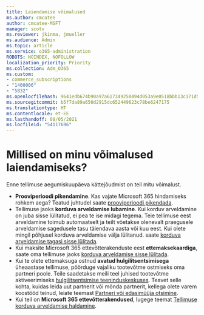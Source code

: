 ```yaml
---
title: Laiendamise võimalused
ms.author: cmcatee
author: cmcatee-MSFT
manager: scotv
ms.reviewer: jkinma, jmueller
ms.audience: Admin
ms.topic: article
ms.service: o365-administration
ROBOTS: NOINDEX, NOFOLLOW
localization_priority: Priority
ms.collection: Adm_O365
ms.custom:
- commerce_subscriptions
- "1400006"
- "5832"
ms.openlocfilehash: 9641edb674b90a97a617349250494d053a9e0518bbb13c171d5f164a117abf3d
ms.sourcegitcommit: b5f7da89a650d2915dc652449623c78be6247175
ms.translationtype: HT
ms.contentlocale: et-EE
ms.lasthandoff: 08/05/2021
ms.locfileid: "54117696"
---
```

# <a name="what-are-my-options-to-extend"></a>Millised on minu võimalused laiendamiseks?

Enne tellimuse aegumiskuupäeva kättejõudmist on teil mitu võimalust.

- **Prooviperioodi pikendamine**.  Kas vajate Microsoft 365 hindamiseks rohkem aega? Teatud juhtudel saate [prooviperioodi pikendada](https://docs.microsoft.com/microsoft-365/commerce/extend-your-trial).  
- Tellimuse jaoks **korduva arveldamise lubamine**. Kui korduv arveldamine on juba sisse lülitatud, ei pea te ise midagi tegema. Teie tellimuse eest arveldamine toimub automaatselt ja teilt võetakse olenevalt praegusele arveldamise sagedusele tasu täiendava aasta või kuu eest. Kui olete mingil põhjusel korduva arveldamise välja lülitanud. saate [korduva arveldamise tagasi sisse lülitada](https://docs.microsoft.com/microsoft-365/commerce/subscriptions/renew-your-subscription).
- Kui maksite Microsoft 365 ettevõtterakenduste eest **ettemaksekaardiga**, saate oma tellimuse jaoks [korduva arveldamise sisse lülitada](https://docs.microsoft.com/microsoft-365/commerce/subscriptions/renew-your-subscription).
- Kui te olete ettemaksuga ostnud **avatud hulgilitsentsimisega** üheaastase tellimuse, pöörduge vajaliku tootevõtme ostmiseks oma partneri poole. Teile saadetakse meili teel juhised tootevõtme aktiveerimiseks [hulgilitsentsimise teeninduskeskuses](https://go.microsoft.com/fwlink/p/?LinkID=282016). Teavet selle kohta, kuidas leida uut partnerit või mõnda partnerit, kellega olete varem koostööd teinud, leiate teemast [Partneri või edasimüüja otsimine](https://docs.microsoft.com/microsoft-365/admin/manage/find-your-partner-or-reseller).
- Kui teil on **Microsoft 365 ettevõtterakendused**, lugege teemat [Tellimuse korduva arveldamise haldamine](https://docs.microsoft.com/microsoft-365/commerce/subscriptions/renew-your-subscription).
